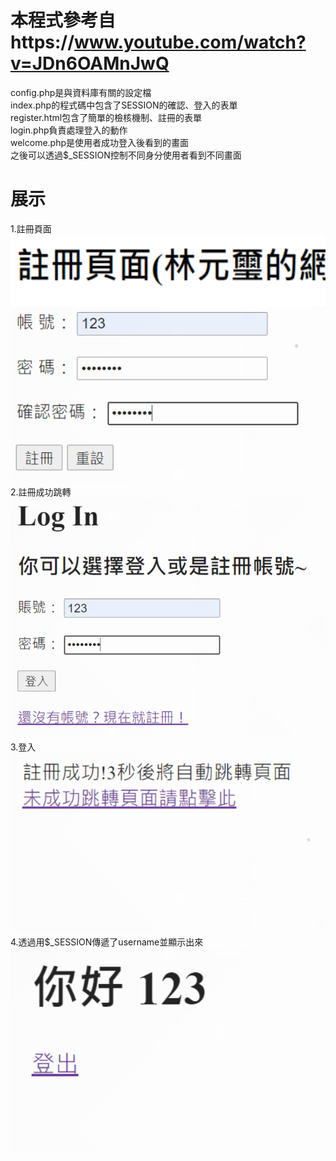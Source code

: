 # 本程式參考自https://www.youtube.com/watch?v=JDn6OAMnJwQ
config.php是與資料庫有關的設定檔  
index.php的程式碼中包含了SESSION的確認、登入的表單  
register.html包含了簡單的檢核機制、註冊的表單  
login.php負責處理登入的動作  
welcome.php是使用者成功登入後看到的畫面  
之後可以透過$_SESSION控制不同身分使用者看到不同畫面  
# 展示
1.註冊頁面  
![image](https://github.com/yuanxiii/ws111a/blob/main/1.png)  
2.註冊成功跳轉  
![image](https://github.com/yuanxiii/ws111a/blob/main/2.png)  
3.登入  
![image](https://github.com/yuanxiii/ws111a/blob/main/3.png)  
4.透過用$_SESSION傳遞了username並顯示出來  
![image](https://github.com/yuanxiii/ws111a/blob/main/4.png)  
